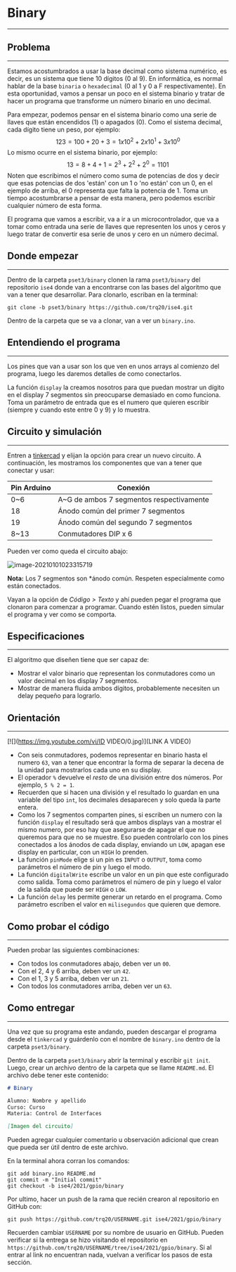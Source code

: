 # Binary
---

## Problema
---
Estamos acostumbrados a usar la base decimal como sistema numérico, es decir, es un sistema que tiene 10 dígitos (0 al 9). En informática, es normal hablar de la base `binaria` o `hexadecimal` (0 al 1 y 0 a F respectivamente). En esta oportunidad, vamos a pensar un poco en el sistema binario y tratar de hacer un programa que transforme un número binario en uno decimal.

Para empezar, podemos pensar en el sistema binario como una serie de llaves que están encendidos (1) o apagados (0). Como el sistema decimal, cada dígito tiene un peso, por ejemplo:
$$
123 = 100 + 20 + 3 = 1 x 10^2 + 2 x 10^1 + 3 x 10^0
$$
Lo mismo ocurre en el sistema binario, por ejemplo:
$$
13 = 8 + 4 + 1 = 2^3 + 2^2 + 2^0 = 1101
$$
Noten que escribimos el número como suma de potencias de dos y decir que esas potencias de dos 'están' con un 1 o 'no están' con un 0, en el ejemplo de arriba, el 0 representa que falta la potencia de 1. Toma un tiempo acostumbrarse a pensar de esta manera, pero podemos escribir cualquier número de esta forma.

El programa que vamos a escribir, va a ir a un microcontrolador, que va a tomar como entrada una serie de llaves que representen los unos y ceros y luego tratar de convertir esa serie de unos y cero en un número decimal.

## Donde empezar
---
Dentro de la carpeta `pset3/binary` clonen la rama `pset3/binary` del repositorio `ise4` donde van a encontrarse con las bases del algoritmo que van a tener que desarrollar. Para clonarlo, escriban en la terminal:

```
git clone -b pset3/binary https://github.com/trq20/ise4.git
```

Dentro de la carpeta que se va a clonar, van a ver un `binary.ino`. 

## Entendiendo el programa
---
Los pines que van a usar son los que ven en unos arrays al comienzo del programa, luego les daremos detalles de como conectarlos.

La función `display` la creamos nosotros para que puedan mostrar un dígito en el display 7 segmentos sin preocuparse demasiado en como funciona. Toma un parámetro de entrada que es el numero que quieren escribir (siempre y cuando este entre 0 y 9) y lo muestra.

## Circuito y simulación
---
Entren a [tinkercad](https://www.tinkercad.com/) y elijan la opción para crear un nuevo circuito. A continuación, les mostramos los componentes que van a tener que conectar y usar:

| Pin Arduino | Conexión                                 |
| ----------- | ---------------------------------------- |
| 0~6         | A~G de ambos 7 segmentos respectivamente |
| 18          | Ánodo común del primer 7 segmentos       |
| 19          | Ánodo común del segundo 7 segmentos      |
| 8~13        | Conmutadores DIP x 6                     |

Pueden ver como queda el circuito abajo:

![image-20210101023315719](C:\Users\fabri\AppData\Roaming\Typora\typora-user-images\image-20210101023315719.png)

**Nota:** Los 7 segmentos son *ánodo común. Respeten especialmente como están conectados.

Vayan a la opción de *Código > Texto* y ahí pueden pegar el programa que clonaron para comenzar a programar. Cuando estén listos, pueden simular el programa y ver como se comporta.

## Especificaciones
---
El algoritmo que diseñen tiene que ser capaz de:

- Mostrar el valor binario que representan los conmutadores como un valor decimal en los display 7 segmentos.
- Mostrar de manera fluida ambos dígitos, probablemente necesiten un delay pequeño para lograrlo.

## Orientación
---

[![](https://img.youtube.com/vi/ID VIDEO/0.jpg)](LINK A VIDEO)

- Con seis conmutadores, podemos representar en binario hasta el numero `63`, van a tener que encontrar la forma de separar la decena de la unidad para mostrarlos cada uno en su display.
- El operador `%` devuelve el *resto* de una división entre dos números. Por ejemplo, `5 % 2 = 1`.
- Recuerden que si hacen una división y el resultado lo guardan en una variable del tipo `int`, los decimales desaparecen y solo queda la parte entera.
- Como los 7 segmentos comparten pines, si escriben un numero con la función `display` el resultado será que ambos displays van a mostrar el mismo numero, por eso hay que asegurarse de apagar el que no queremos para que no se muestre. Eso pueden controlarlo con los pines conectados a los ánodos de cada display, enviando un `LOW`, apagan ese display en particular, con un `HIGH` lo prenden.
- La función `pinMode` elige si un pin es `INPUT` o `OUTPUT`, toma como parámetros el número de pin y luego el modo.
- La función `digitalWrite` escribe un valor en un pin que este configurado como salida. Toma como parámetros el número de pin y luego el valor de la salida que puede ser `HIGH` o `LOW`.
- La función `delay` les permite generar un retardo en el programa. Como parámetro escriben el valor en `milisegundos` que quieren que demore.

## Como probar el código
---
Pueden probar las siguientes combinaciones:

- Con todos los conmutadores abajo, deben ver un `00`.
- Con el 2, 4 y 6 arriba, deben ver un `42`.
- Con el 1, 3 y 5 arriba, deben ver un `21`.
- Con todos los conmutadores arriba, deben ver un `63`.

## Como entregar
---
Una vez que su programa este andando, pueden descargar el programa desde el `tinkercad` y guárdenlo con el nombre de `binary.ino` dentro de la carpeta `pset3/binary`.

Dentro de la carpeta `pset3/binary` abrir la terminal y escribir `git init`. Luego, crear un archivo dentro de la carpeta que se llame `README.md`. El archivo debe tener este contenido:

```markdown
# Binary

Alumno: Nombre y apellido
Curso: Curso
Materia: Control de Interfaces

[Imagen del circuito]
```

Pueden agregar cualquier comentario u observación adicional que crean que pueda ser útil dentro de este archivo.

En la terminal ahora corran los comandos:

```
git add binary.ino README.md
git commit -m "Initial commit"
git checkout -b ise4/2021/gpio/binary
```

Por ultimo, hacer un push de la rama que recién crearon al repositorio en GitHub con:

```
git push https://github.com/trq20/USERNAME.git ise4/2021/gpio/binary
```

Recuerden cambiar `USERNAME` por su nombre de usuario en GitHub. Pueden verificar si la entrega se hizo visitando el repositorio en `https://github.com/trq20/USERNAME/tree/ise4/2021/gpio/binary`. Si al entrar al link no encuentran nada, vuelvan a verificar los pasos de esta sección.

